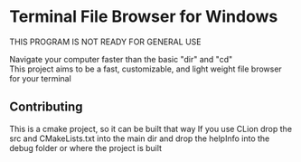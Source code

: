 # Terminal File Browser for Windows
THIS PROGRAM IS NOT READY FOR GENERAL USE

Navigate your computer faster than the basic "dir" and "cd" <br>
This project aims to be a fast, customizable, and light weight file browser for your terminal



## Contributing
This is a cmake project, so it can be built that way
If you use CLion drop the src and CMakeLists.txt into the main dir
and drop the helpInfo into the debug folder or where the project is built
